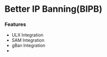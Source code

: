 
# Better IP Banning(BIPB)

### Features

 - ULX Integration
 - SAM Integration
 - gBan Integration
 - 
